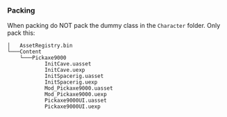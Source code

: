 
### Packing

When packing do NOT pack the dummy class in the `Character` folder. Only pack this:

```
│   AssetRegistry.bin
└───Content
    └───Pickaxe9000
            InitCave.uasset
            InitCave.uexp
            InitSpacerig.uasset
            InitSpacerig.uexp
            Mod_Pickaxe9000.uasset
            Mod_Pickaxe9000.uexp
            Pickaxe9000UI.uasset
            Pickaxe9000UI.uexp
```

